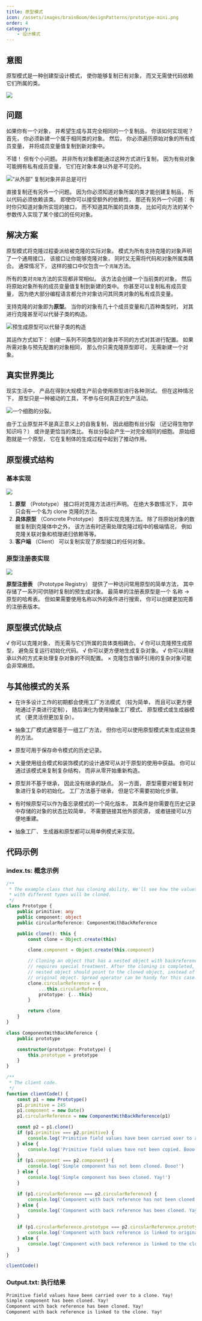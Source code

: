 ```yaml
---
title: 原型模式
icon: /assets/images/brainBoom/designPatterns/prototype-mini.png
order: 4
category:
    - 设计模式
---
```


## 意图

原型模式是一种创建型设计模式， 使你能够复制已有对象， 而又无需使代码依赖它们所属的类。

![](../../../../.vuepress/public/assets/images/brainBoom/designPatterns/creational/prototype/prototype.png)

## 问题

如果你有一个对象， 并希望生成与其完全相同的一个复制品， 你该如何实现呢？ 首先， 你必须新建一个属于相同类的对象。 然后， 你必须遍历原始对象的所有成员变量， 并将成员变量值复制到新对象中。

不错！ 但有个小问题。 并非所有对象都能通过这种方式进行复制， 因为有些对象可能拥有私有成员变量， 它们在对象本身以外是不可见的。

![“从外部” 复制对象并非总是可行](../../../../.vuepress/public/assets/images/brainBoom/designPatterns/creational/prototype/prototype-comic-1-zh.png)

直接复制还有另外一个问题。 因为你必须知道对象所属的类才能创建复制品， 所以代码必须依赖该类。 即使你可以接受额外的依赖性， 那还有另外一个问题： 有时你只知道对象所实现的接口， 而不知道其所属的具体类， 比如可向方法的某个参数传入实现了某个接口的任何对象。

## 解决方案

原型模式将克隆过程委派给被克隆的实际对象。 模式为所有支持克隆的对象声明了一个通用接口， 该接口让你能够克隆对象， 同时又无需将代码和对象所属类耦合。 通常情况下， 这样的接口中仅包含一个`克隆`方法。

所有的类对`克隆`方法的实现都非常相似。 该方法会创建一个当前类的对象， 然后将原始对象所有的成员变量值复制到新建的类中。 你甚至可以复制私有成员变量， 因为绝大部分编程语言都允许对象访问其同类对象的私有成员变量。

支持克隆的对象即为**原型**。 当你的对象有几十个成员变量和几百种类型时， 对其进行克隆甚至可以代替子类的构造。

![预生成原型可以代替子类的构造](../../../../.vuepress/public/assets/images/brainBoom/designPatterns/creational/prototype/prototype-comic-2-zh.png)

其运作方式如下： 创建一系列不同类型的对象并不同的方式对其进行配置。 如果所需对象与预先配置的对象相同， 那么你只需克隆原型即可， 无需新建一个对象。

## 真实世界类比

现实生活中， 产品在得到大规模生产前会使用原型进行各种测试。 但在这种情况下， 原型只是一种被动的工具， 不参与任何真正的生产活动。

![一个细胞的分裂。](../../../../.vuepress/public/assets/images/brainBoom/designPatterns/creational/prototype/prototype-comic-3-zh.png)

由于工业原型并不是真正意义上的自我复制， 因此细胞有丝分裂 （还记得生物学知识吗？） 或许是更恰当的类比。 有丝分裂会产生一对完全相同的细胞。 原始细胞就是一个原型， 它在复制体的生成过程中起到了推动作用。

## 原型模式结构

### 基本实现

![](../../../../.vuepress/public/assets/images/brainBoom/designPatterns/creational/prototype/structure.png)

1. **原型** （Prototype） 接口将对克隆方法进行声明。 在绝大多数情况下， 其中只会有一个名为 clone 克隆的方法。
2. **具体原型** （Concrete Prototype） 类将实现克隆方法。 除了将原始对象的数据复制到克隆体中之外， 该方法有时还需处理克隆过程中的极端情况， 例如克隆关联对象和梳理递归依赖等等。
3. **客户端** （Client） 可以复制实现了原型接口的任何对象。

### 原型注册表实现

![](../../../../.vuepress/public/assets/images/brainBoom/designPatterns/creational/prototype/structure-prototype-cache.png)

**原型注册表** （Prototype Registry） 提供了一种访问常用原型的简单方法， 其中存储了一系列可供随时复制的预生成对象。 最简单的注册表原型是一个 名称 → 原型的哈希表。 但如果需要使用名称以外的条件进行搜索， 你可以创建更加完善的注册表版本。

## 原型模式优缺点

√ 你可以克隆对象， 而无需与它们所属的具体类相耦合。
√ 你可以克隆预生成原型， 避免反复运行初始化代码。
√ 你可以更方便地生成复杂对象。
√ 你可以用继承以外的方式来处理复杂对象的不同配置。
× 克隆包含循环引用的复杂对象可能会非常麻烦。

## 与其他模式的关系

-   在许多设计工作的初期都会使用工厂方法模式 （较为简单， 而且可以更方便地通过子类进行定制）， 随后演化为使用抽象工厂模式、 原型模式或生成器模式 （更灵活但更加复杂）。

-   抽象工厂模式通常基于一组工厂方法， 但你也可以使用原型模式来生成这些类的方法。

-   原型可用于保存命令模式的历史记录。

-   大量使用组合模式和装饰模式的设计通常可从对于原型的使用中获益。 你可以通过该模式来复制复杂结构， 而非从零开始重新构造。

-   原型并不基于继承， 因此没有继承的缺点。 另一方面， 原型需要对被复制对象进行复杂的初始化。 工厂方法基于继承， 但是它不需要初始化步骤。

-   有时候原型可以作为备忘录模式的一个简化版本， 其条件是你需要在历史记录中存储的对象的状态比较简单， 不需要链接其他外部资源， 或者链接可以方便地重建。

-   抽象工厂、 生成器和原型都可以用单例模式来实现。

## 代码示例

### index.ts: 概念示例

```ts
/**
 * The example class that has cloning ability. We'll see how the values of field
 * with different types will be cloned.
 */
class Prototype {
    public primitive: any
    public component: object
    public circularReference: ComponentWithBackReference

    public clone(): this {
        const clone = Object.create(this)

        clone.component = Object.create(this.component)

        // Cloning an object that has a nested object with backreference
        // requires special treatment. After the cloning is completed, the
        // nested object should point to the cloned object, instead of the
        // original object. Spread operator can be handy for this case.
        clone.circularReference = {
            ...this.circularReference,
            prototype: {...this}
        }

        return clone
    }
}

class ComponentWithBackReference {
    public prototype

    constructor(prototype: Prototype) {
        this.prototype = prototype
    }
}

/**
 * The client code.
 */
function clientCode() {
    const p1 = new Prototype()
    p1.primitive = 245
    p1.component = new Date()
    p1.circularReference = new ComponentWithBackReference(p1)

    const p2 = p1.clone()
    if (p1.primitive === p2.primitive) {
        console.log('Primitive field values have been carried over to a clone. Yay!')
    } else {
        console.log('Primitive field values have not been copied. Booo!')
    }
    if (p1.component === p2.component) {
        console.log('Simple component has not been cloned. Booo!')
    } else {
        console.log('Simple component has been cloned. Yay!')
    }

    if (p1.circularReference === p2.circularReference) {
        console.log('Component with back reference has not been cloned. Booo!')
    } else {
        console.log('Component with back reference has been cloned. Yay!')
    }

    if (p1.circularReference.prototype === p2.circularReference.prototype) {
        console.log('Component with back reference is linked to original object. Booo!')
    } else {
        console.log('Component with back reference is linked to the clone. Yay!')
    }
}

clientCode()
```

### Output.txt: 执行结果

```txt
Primitive field values have been carried over to a clone. Yay!
Simple component has been cloned. Yay!
Component with back reference has been cloned. Yay!
Component with back reference is linked to the clone. Yay!
```
